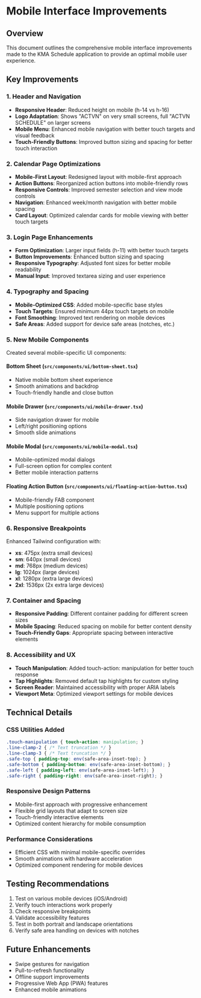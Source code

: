 # Mobile Interface Improvements

## Overview
This document outlines the comprehensive mobile interface improvements made to the KMA Schedule application to provide an optimal mobile user experience.

## Key Improvements

### 1. Header and Navigation
- **Responsive Header**: Reduced height on mobile (h-14 vs h-16)
- **Logo Adaptation**: Shows "ACTVN" on very small screens, full "ACTVN SCHEDULE" on larger screens
- **Mobile Menu**: Enhanced mobile navigation with better touch targets and visual feedback
- **Touch-Friendly Buttons**: Improved button sizing and spacing for better touch interaction

### 2. Calendar Page Optimizations
- **Mobile-First Layout**: Redesigned layout with mobile-first approach
- **Action Buttons**: Reorganized action buttons into mobile-friendly rows
- **Responsive Controls**: Improved semester selection and view mode controls
- **Navigation**: Enhanced week/month navigation with better mobile spacing
- **Card Layout**: Optimized calendar cards for mobile viewing with better touch targets

### 3. Login Page Enhancements
- **Form Optimization**: Larger input fields (h-11) with better touch targets
- **Button Improvements**: Enhanced button sizing and spacing
- **Responsive Typography**: Adjusted font sizes for better mobile readability
- **Manual Input**: Improved textarea sizing and user experience

### 4. Typography and Spacing
- **Mobile-Optimized CSS**: Added mobile-specific base styles
- **Touch Targets**: Ensured minimum 44px touch targets on mobile
- **Font Smoothing**: Improved text rendering on mobile devices
- **Safe Areas**: Added support for device safe areas (notches, etc.)

### 5. New Mobile Components
Created several mobile-specific UI components:

#### Bottom Sheet (`src/components/ui/bottom-sheet.tsx`)
- Native mobile bottom sheet experience
- Smooth animations and backdrop
- Touch-friendly handle and close button

#### Mobile Drawer (`src/components/ui/mobile-drawer.tsx`)
- Side navigation drawer for mobile
- Left/right positioning options
- Smooth slide animations

#### Mobile Modal (`src/components/ui/mobile-modal.tsx`)
- Mobile-optimized modal dialogs
- Full-screen option for complex content
- Better mobile interaction patterns

#### Floating Action Button (`src/components/ui/floating-action-button.tsx`)
- Mobile-friendly FAB component
- Multiple positioning options
- Menu support for multiple actions

### 6. Responsive Breakpoints
Enhanced Tailwind configuration with:
- **xs**: 475px (extra small devices)
- **sm**: 640px (small devices)
- **md**: 768px (medium devices)
- **lg**: 1024px (large devices)
- **xl**: 1280px (extra large devices)
- **2xl**: 1536px (2x extra large devices)

### 7. Container and Spacing
- **Responsive Padding**: Different container padding for different screen sizes
- **Mobile Spacing**: Reduced spacing on mobile for better content density
- **Touch-Friendly Gaps**: Appropriate spacing between interactive elements

### 8. Accessibility and UX
- **Touch Manipulation**: Added touch-action: manipulation for better touch response
- **Tap Highlights**: Removed default tap highlights for custom styling
- **Screen Reader**: Maintained accessibility with proper ARIA labels
- **Viewport Meta**: Optimized viewport settings for mobile devices

## Technical Details

### CSS Utilities Added
```css
.touch-manipulation { touch-action: manipulation; }
.line-clamp-2 { /* Text truncation */ }
.line-clamp-3 { /* Text truncation */ }
.safe-top { padding-top: env(safe-area-inset-top); }
.safe-bottom { padding-bottom: env(safe-area-inset-bottom); }
.safe-left { padding-left: env(safe-area-inset-left); }
.safe-right { padding-right: env(safe-area-inset-right); }
```

### Responsive Design Patterns
- Mobile-first approach with progressive enhancement
- Flexible grid layouts that adapt to screen size
- Touch-friendly interactive elements
- Optimized content hierarchy for mobile consumption

### Performance Considerations
- Efficient CSS with minimal mobile-specific overrides
- Smooth animations with hardware acceleration
- Optimized component rendering for mobile devices

## Testing Recommendations
1. Test on various mobile devices (iOS/Android)
2. Verify touch interactions work properly
3. Check responsive breakpoints
4. Validate accessibility features
5. Test in both portrait and landscape orientations
6. Verify safe area handling on devices with notches

## Future Enhancements
- Swipe gestures for navigation
- Pull-to-refresh functionality
- Offline support improvements
- Progressive Web App (PWA) features
- Enhanced mobile animations
